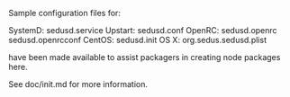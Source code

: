 Sample configuration files for:

SystemD: sedusd.service
Upstart: sedusd.conf
OpenRC:  sedusd.openrc
         sedusd.openrcconf
CentOS:  sedusd.init
OS X:    org.sedus.sedusd.plist

have been made available to assist packagers in creating node packages here.

See doc/init.md for more information.
